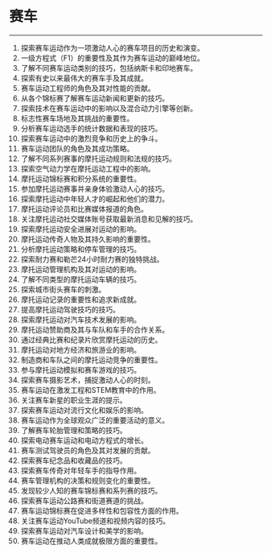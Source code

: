 
# 赛车

---

1. 探索赛车运动作为一项激动人心的赛车项目的历史和演变。
2. 一级方程式（F1）的重要性及其作为赛车运动的巅峰地位。
3. 了解不同赛车运动类别的技巧，包括纳斯卡和印地赛车。
4. 探索有史以来最伟大的赛车手及其成就。
5. 赛车运动工程师的角色及其对性能的贡献。
6. 从各个锦标赛了解赛车运动新闻和更新的技巧。
7. 探索技术在赛车运动中的影响以及混合动力引擎等创新。
8. 标志性赛车场地及其挑战的重要性。
9. 分析赛车运动选手的统计数据和表现的技巧。
10. 探索赛车运动中的激烈竞争和历史上的争斗。
11. 赛车运动团队的角色及其成功策略。
12. 了解不同系列赛事的摩托运动规则和法规的技巧。
13. 探索空气动力学在摩托运动工程中的影响。
14. 摩托运动锦标赛和积分系统的重要性。
15. 参加摩托运动赛事并亲身体验激动人心的技巧。
16. 探索摩托运动中年轻人才的崛起和他们的潜力。
17. 摩托运动评论员和比赛媒体报道的角色。
18. 关注摩托运动社交媒体账号获取最新消息和见解的技巧。
19. 探索摩托运动安全进展对运动的影响。
20. 摩托运动传奇人物及其持久影响的重要性。
21. 分析摩托运动策略和停车管理的技巧。
22. 探索耐力赛和勒芒24小时耐力赛的独特挑战。
23. 摩托运动管理机构及其对运动的影响。
24. 了解不同类型的摩托运动车辆的技巧。
25. 探索城市街头赛车的刺激。
26. 摩托运动记录的重要性和追求新成就。
27. 提高摩托运动驾驶技巧的技巧。
28. 探索摩托运动对汽车技术发展的影响。
29. 摩托运动赞助商及其与车队和车手的合作关系。
30. 通过经典比赛和纪录片欣赏摩托运动的历史。
31. 摩托运动对地方经济和旅游业的影响。
32. 制造商和车队之间的摩托运动竞争的重要性。
33. 参与摩托运动模拟和赛车游戏的技巧。
34. 探索赛车摄影艺术，捕捉激动人心的时刻。
35. 赛车运动在激发工程和STEM教育中的作用。
36. 关注赛车新星的职业生涯的提示。
37. 探索赛车运动对流行文化和娱乐的影响。
38. 赛车运动作为全球观众广泛的重要活动的意义。
39. 了解赛车轮胎管理和策略的技巧。
40. 探索电动赛车运动和电动方程式的增长。
41. 赛车测试驾驶员的角色及其对发展的贡献。
42. 探索赛车纪念品和收藏品的技巧。
43. 探索赛车传奇对年轻车手的指导作用。
44. 赛车管理机构的决策和规则变化的重要性。
45. 发现较少人知的赛车锦标赛和系列赛的技巧。
46. 探索赛车运动公路赛和街道赛道的挑战。
47. 赛车运动锦标赛在促进多样性和包容性方面的作用。
48. 关注赛车运动YouTube频道和视频内容的技巧。
49. 探索赛车运动对汽车设计和美学的影响。
50. 赛车运动在推动人类成就极限方面的重要性。
